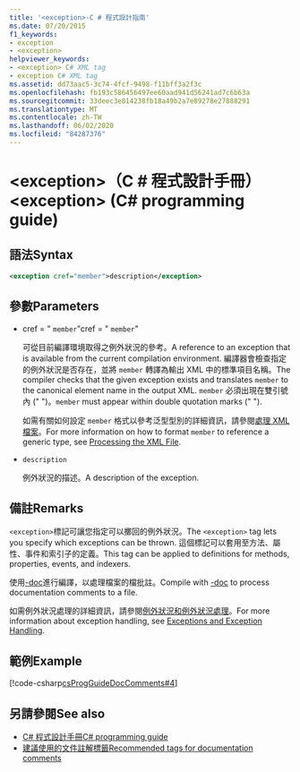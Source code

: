 ```yaml
---
title: '<exception>-C # 程式設計指南'
ms.date: 07/20/2015
f1_keywords:
- exception
- <exception>
helpviewer_keywords:
- <exception> C# XML tag
- exception C# XML tag
ms.assetid: dd73aac5-3c74-4fcf-9498-f11bff3a2f3c
ms.openlocfilehash: fb193c586456497ee60aad941d56241ad7c6b63a
ms.sourcegitcommit: 33deec3e814238fb18a49b2a7e89278e27888291
ms.translationtype: MT
ms.contentlocale: zh-TW
ms.lasthandoff: 06/02/2020
ms.locfileid: "84287376"
---
```

# <a name="exception-c-programming-guide"></a><span data-ttu-id="ca716-102">\<exception>（C # 程式設計手冊）</span><span class="sxs-lookup"><span data-stu-id="ca716-102">\<exception> (C# programming guide)</span></span>

## <a name="syntax"></a><span data-ttu-id="ca716-103">語法</span><span class="sxs-lookup"><span data-stu-id="ca716-103">Syntax</span></span>

```xml
<exception cref="member">description</exception>
```

## <a name="parameters"></a><span data-ttu-id="ca716-104">參數</span><span class="sxs-lookup"><span data-stu-id="ca716-104">Parameters</span></span>

- <span data-ttu-id="ca716-105">cref = " `member`"</span><span class="sxs-lookup"><span data-stu-id="ca716-105">cref = " `member`"</span></span>

  <span data-ttu-id="ca716-106">可從目前編譯環境取得之例外狀況的參考。</span><span class="sxs-lookup"><span data-stu-id="ca716-106">A reference to an exception that is available from the current compilation environment.</span></span> <span data-ttu-id="ca716-107">編譯器會檢查指定的例外狀況是否存在，並將 `member` 轉譯為輸出 XML 中的標準項目名稱。</span><span class="sxs-lookup"><span data-stu-id="ca716-107">The compiler checks that the given exception exists and translates `member` to the canonical element name in the output XML.</span></span> <span data-ttu-id="ca716-108">`member` 必須出現在雙引號內 (" ")。</span><span class="sxs-lookup"><span data-stu-id="ca716-108">`member` must appear within double quotation marks (" ").</span></span>

  <span data-ttu-id="ca716-109">如需有關如何設定 `member` 格式以參考泛型型別的詳細資訊，請參閱[處理 XML 檔案](processing-the-xml-file.md)。</span><span class="sxs-lookup"><span data-stu-id="ca716-109">For more information on how to format `member` to reference a generic type, see [Processing the XML File](processing-the-xml-file.md).</span></span>

- `description`

  <span data-ttu-id="ca716-110">例外狀況的描述。</span><span class="sxs-lookup"><span data-stu-id="ca716-110">A description of the exception.</span></span>

## <a name="remarks"></a><span data-ttu-id="ca716-111">備註</span><span class="sxs-lookup"><span data-stu-id="ca716-111">Remarks</span></span>

<span data-ttu-id="ca716-112">`<exception>`標記可讓您指定可以擲回的例外狀況。</span><span class="sxs-lookup"><span data-stu-id="ca716-112">The `<exception>` tag lets you specify which exceptions can be thrown.</span></span> <span data-ttu-id="ca716-113">這個標記可以套用至方法、屬性、事件和索引子的定義。</span><span class="sxs-lookup"><span data-stu-id="ca716-113">This tag can be applied to definitions for methods, properties, events, and indexers.</span></span>

<span data-ttu-id="ca716-114">使用[-doc](../../language-reference/compiler-options/doc-compiler-option.md)進行編譯，以處理檔案的檔批註。</span><span class="sxs-lookup"><span data-stu-id="ca716-114">Compile with [-doc](../../language-reference/compiler-options/doc-compiler-option.md) to process documentation comments to a file.</span></span>

<span data-ttu-id="ca716-115">如需例外狀況處理的詳細資訊，請參閱[例外狀況和例外狀況處理](../exceptions/index.md)。</span><span class="sxs-lookup"><span data-stu-id="ca716-115">For more information about exception handling, see [Exceptions and Exception Handling](../exceptions/index.md).</span></span>

## <a name="example"></a><span data-ttu-id="ca716-116">範例</span><span class="sxs-lookup"><span data-stu-id="ca716-116">Example</span></span>

[!code-csharp[csProgGuideDocComments#4](~/samples/snippets/csharp/VS_Snippets_VBCSharp/csProgGuideDocComments/CS/DocComments.cs#4)]

## <a name="see-also"></a><span data-ttu-id="ca716-117">另請參閱</span><span class="sxs-lookup"><span data-stu-id="ca716-117">See also</span></span>

- [<span data-ttu-id="ca716-118">C# 程式設計手冊</span><span class="sxs-lookup"><span data-stu-id="ca716-118">C# programming guide</span></span>](../index.md)
- [<span data-ttu-id="ca716-119">建議使用的文件註解標籤</span><span class="sxs-lookup"><span data-stu-id="ca716-119">Recommended tags for documentation comments</span></span>](recommended-tags-for-documentation-comments.md)
